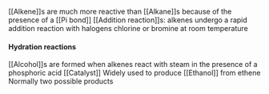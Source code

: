 [[Alkene]]s are much more reactive than [[Alkane]]s because of the presence of a [[Pi bond]] 
[[Addition reaction]]s: alkenes undergo a rapid addition reaction with halogens chlorine or bromine at room temperature

#### Hydration reactions
[[Alcohol]]s are formed when alkenes react with steam in the presence of a phosphoric acid [[Catalyst]]
Widely used to produce [[Ethanol]] from ethene
Normally two possible products